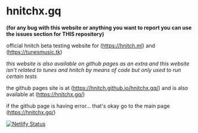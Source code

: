 # hnitchx.gq
**(for any bug with this website or anything you want to report you can use the issues section for THIS repository)**

official hnitch beta testing website for (https://hnitch.ml) and (https://tunesmusic.tk)

*this website is also available on github pages as an extra and this website isn't related to tunes and hnitch by means of code but only used to run certain tests*

the github pages site is at (https://hnitch.github.io/hnitchx.gq/) and is also available at (https://hnitchx.gq/)

if the github page is having error... that's okay go to the main page (https://hnitchx.gq/)

[![Netlify Status](https://api.netlify.com/api/v1/badges/224d1d40-4347-43d5-822e-f5a5b8daa515/deploy-status)](https://app.netlify.com/sites/hnitchxgq/deploys)
